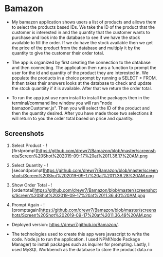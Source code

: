 # Bamazon

- My bamazon application shows users a list of products and allows them to select the products based IDs. We take the ID of the product that the customer is interested in and the quantity that the customer wants to purchase and look into the database to see if we have the stock available to fill the order. If we do have the stock available then we get the price of the product from the database and multiply it by the quantity to give the customer their order total. 

- The app is organized by first creating the connection to the database and then connecting. The application then runs a function to prompt the user for the id and quantity of the product they are interested in. We populate the products in a choice prompt by running a SELECT * FROM. It then takes their answers looks at the database to check and update the stock quantiity if it is available. After that we return the order total.

- To run the app just use npm install to install the packages then in the terminal/command line window you will run "node bamazonCustomer.js". Then you will select the ID of the product and then the quantity desired. After you have made those two selections it will return to you the order total based on price and quantity.

## Screenshots

1. Select Product - ![firstprompt]https://github.com/drewr7/Bamazon/blob/master/screenshots/Screen%20Shot%202019-09-17%20at%2011.36.17%20AM.png

2. Select Quantity - ![secondprompt]https://github.com/drewr7/Bamazon/blob/master/screenshots/Screen%20Shot%202019-09-17%20at%2011.36.28%20AM.png

3. Show Order Total - ![ordertotal]https://github.com/drewr7/Bamazon/blob/master/screenshots/Screen%20Shot%202019-09-17%20at%2011.36.40%20AM.png

4. Prompt Again - ![promptagain]https://github.com/drewr7/Bamazon/blob/master/screenshots/Screen%20Shot%202019-09-17%20at%2011.36.49%20AM.png


- Deployed version: https://drewr7.github.io/Bamazon/.

 - The technologies used to create this app were javascript to write the code. Node.js to run the application. I used NPM(Node Package Manager) to install packages such as inquirer for prompting. Lastly, I used MySQL Workbench as the database to store the product data.no